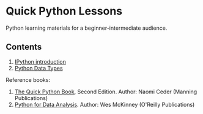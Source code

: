 Quick Python Lessons
=====================

Python learning materials for a beginner-intermediate audience.

Contents
---

1. [IPython introduction](http://nbviewer.ipython.org/github/nvenkataraman1/quick-python-lessons/blob/master/notebooks/1.%20IPythonBasics.ipynb)
2. [Python Data Types](http://nbviewer.ipython.org/github/nvenkataraman1/quick-python-lessons/blob/master/notebooks/3.%20DataTypes.ipynb)

Reference books:

1. [The Quick Python Book](http://amzn.to/1yVvghu), Second Edition. Author: Naomi Ceder (Manning Publications)
2. [Python for Data Analysis](http://amzn.to/1yVv4ip). Author: Wes McKinney (O'Reilly Publications)
